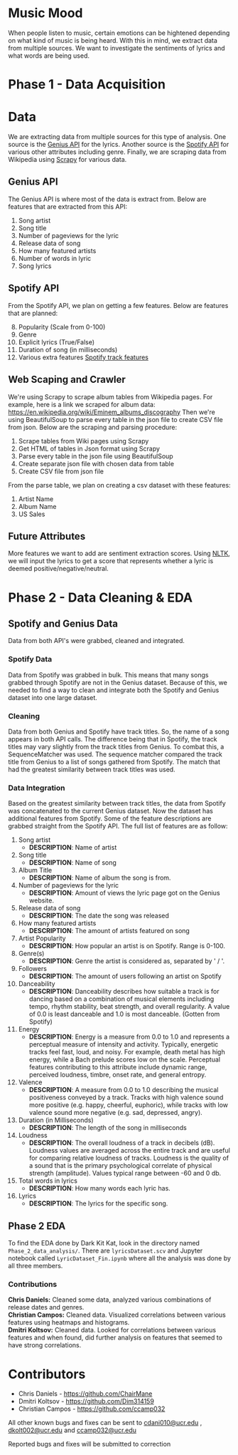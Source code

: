 # Music Mood
When people listen to music, certain emotions can be hightened depending on what kind of music is being heard. With this in mind, we extract data from multiple sources. We want to investigate the sentiments of lyrics and what words are being used.

# Phase 1 - Data Acquisition

# Data
We are extracting data from multiple sources for this type of analysis. One source is the [Genius API](https://docs.genius.com/) for the lyrics. Another source is the [Spotify API](https://developer.spotify.com/documentation/web-api/) for various other attributes including genre. Finally, we are scraping data from Wikipedia using [Scrapy](https://scrapy.org/) for various data.

## Genius API
The Genius API is where most of the data is extract from. Below are features that are extracted from this API:

1. Song artist
2. Song title
3. Number of pageviews for the lyric
4. Release data of song
5. How many featured artists
6. Number of words in lyric
7. Song lyrics

## Spotify API
From the Spotify API, we plan on getting a few features. Below are features that are planned:

8. Popularity (Scale from 0-100)
9. Genre
10. Explicit lyrics (True/False)
11. Duration of song (in milliseconds)
12. Various extra features [Spotify track features](https://developer.spotify.com/documentation/web-api/reference/tracks/get-audio-features/)


## Web Scaping and Crawler
We're using Scrapy to scrape album tables from Wikipedia pages. For example, here is a link we scraped for album data: https://en.wikipedia.org/wiki/Eminem_albums_discography  Then we're using BeautifulSoup to parse every table in the json file to create CSV file from json. Below are the scraping and parsing procedure:

1. Scrape tables from Wiki pages using Scrapy
2. Get HTML of tables in Json format using Scrapy
3. Parse every table in the json file using BeautifulSoup
4. Create separate json file with chosen data from table 
5. Create CSV file from json file

From the parse table, we plan on creating a csv dataset with these features:
1. Artist Name
2. Album Name
3. US Sales 

## Future Attributes
More features we want to add are sentiment extraction scores. Using [NLTK](https://text-processing.com/demo/sentiment/), we will input the lyrics to get a score that represents whether a lyric is deemed positive/negative/neutral. 


# Phase 2 - Data Cleaning & EDA

## Spotify and Genius Data
Data from both API's were grabbed, cleaned and integrated.

### Spotify Data
Data from Spotify was grabbed in bulk. This means that many songs grabbed through Spotify are not in the Genius dataset. Because of this, we needed to find a way to clean and integrate both the Spotify and Genius dataset into one large dataset.

### Cleaning
Data from both Genius and Spotify have track titles. So, the name of a song appears in both API calls. The difference being that in Spotify, the track titles may vary slightly from the track titles from Genius. To combat this, a SequenceMatcher was used. The sequence matcher compared the track title from Genius to a list of songs gathered from Spotify. The match that had the greatest similarity between track titles was used.

### Data Integration
Based on the greatest similarity between track titles, the data from Spotify was concatenated to the current Genius dataset. Now the dataset has additional features from Spotify. Some of the feature descriptions are grabbed straight from the Spotify API. The full list of features are as follow:
1. Song artist
   - **DESCRIPTION**: Name of artist
2. Song title
   - **DESCRIPTION**: Name of song
3. Album Title
   - **DESCRIPTION**: Name of album the song is from.
4. Number of pageviews for the lyric
   - **DESCRIPTION**: Amount of views the lyric page got on the Genius website.
5. Release data of song
   - **DESCRIPTION**: The date the song was released
6. How many featured artists
   - **DESCRIPTION**: The amount of artists featured on song
7. Artist Popularity
   - **DESCRIPTION**: How popular an artist is on Spotify. Range is 0-100.
8. Genre(s)
   - **DESCRIPTION**: Genre the artist is considered as, separated by ' / '.
9. Followers
   - **DESCRIPTION**: The amount of users following an artist on Spotify
10. Danceability
    - **DESCRIPTION**: Danceability describes how suitable a track is for dancing based on a combination of musical elements including tempo, rhythm stability, beat strength, and overall regularity. A value of 0.0 is least danceable and 1.0 is most danceable. (Gotten from Spotify)
11. Energy
    - **DESCRIPTION**: Energy is a measure from 0.0 to 1.0 and represents a perceptual measure of intensity and activity. Typically, energetic tracks feel fast, loud, and noisy. For example, death metal has high energy, while a Bach prelude scores low on the scale. Perceptual features contributing to this attribute include dynamic range, perceived loudness, timbre, onset rate, and general entropy.
12. Valence
    - **DESCRIPTION**: A measure from 0.0 to 1.0 describing the musical positiveness conveyed by a track. Tracks with high valence sound more positive (e.g. happy, cheerful, euphoric), while tracks with low valence sound more negative (e.g. sad, depressed, angry).
13. Duration (in Milliseconds)
    - **DESCRIPTION**: The length of the song in milliseconds
14. Loudness
    - **DESCRIPTION**: The overall loudness of a track in decibels (dB). Loudness values are averaged across the entire track and are useful for comparing relative loudness of tracks. Loudness is the quality of a sound that is the primary psychological correlate of physical strength (amplitude). Values typical range between -60 and 0 db.
15. Total words in lyrics
    - **DESCRIPTION**: How many words each lyric has.
16. Lyrics
    - **DESCRIPTION**: The lyrics for the specific song.
## Phase 2 EDA
To find the EDA done by Dark Kit Kat, look in the directory named `Phase_2_data_analysis/`. There are `lyricsDataset.scv` and Jupyter notebook called `LyricDataset_Fin.ipynb` where all the analysis was done by all three members.

### Contributions
**Chris Daniels:** Cleaned some data, analyzed various combinations of release dates and genres. <br>
**Christian Campos:** Cleaned data. Visualized correlations between various features using heatmaps and histograms. <br>
**Dmitri Koltsov:** Cleaned data. Looked for correlations between various features and when found, did further analysis on features that seemed to have strong correlations.<br>

# Contributors
* Chris Daniels - https://github.com/ChairMane
* Dmitri Koltsov - https://github.com/Dim314159
* Christian Campos - https://github.com/ccamp032

All other known bugs and fixes can be sent to cdani010@ucr.edu , dkolt002@ucr.edu and ccamp032@ucr.edu 

Reported bugs and fixes will be submitted to correction
